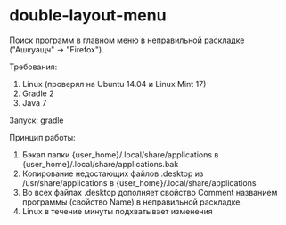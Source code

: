 double-layout-menu
==================

Поиск программ в главном меню в неправильной раскладке ("Ашкуащч" -> "Firefox").

Требования:

1. Linux (проверял на Ubuntu 14.04 и Linux Mint 17)
2. Gradle 2
3. Java 7

Запуск: gradle

Принцип работы:

1. Бэкап папки {user_home}/.local/share/applications  в {user_home}/.local/share/applications.bak
2. Копирование недостающих файлов .desktop из /usr/share/applications  в {user_home}/.local/share/applications 
3. Во всех файлах .desktop дополняет свойство Comment названием программы (свойство Name) в неправильной раскладке.
4. Linux в течение минуты подхватывает изменения